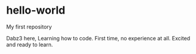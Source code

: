 # hello-world
My first repository

Dabz3 here,
Learning how to code. First time, no experience at all.
Excited and ready to learn.
